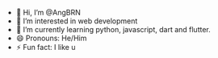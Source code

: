 - 👋 Hi, I’m @AngBRN
- 👀 I’m interested in web development
- 🌱 I’m currently learning python, javascript, dart and flutter.
- 😄 Pronouns: He/Him
- ⚡ Fun fact: I like u 

<!---
AngBRN/AngBRN is a ✨ special ✨ repository because its `README.md` (this file) appears on your GitHub profile.
You can click the Preview link to take a look at your changes.
--->
